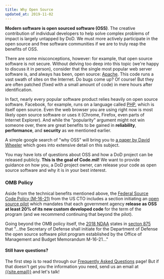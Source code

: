 ```yaml
---
title: Why Open Source
updated_at: 2019-11-02
---
```


**Modern software is open sourced software (OSS)**. The creative contribution of individual developers to help solve complex problems of impact is largely untapped by DoD. We must more actively participate in the open source and free software communities if we are to truly reap the benefits of OSS.

There are some misconceptions, however: for example, that open source software is not secure. Without delving too deep into this topic (we're happy to discuss it in person), consider that the single most popular web server software is, and always has been, open source: [Apache](https://www.apache.org/). This code runs a vast swath of sites on the Internet. Do bugs come up? Of course! But they are often patched (fixed with a small amount of code) in mere hours after identification.

In fact, nearly every popular software product relies heavily on open source software. Facebook, for example, runs on a language called [PHP](https://secure.php.net/), which is itself open source. Even the web browser you are using right now is most likely open source software or uses it (Chrome, Firefox, even parts of Internet Explorer). And while the "popularity" argument might not win someone over, there are great benefits to be gained in **reliability**, **performance**, and **security** as we mentioned earlier.

A simple google search of "why OSS" will bring you to [a paper by David Wheeler](https://dwheeler.com/oss_fs_why.html) which goes into extensive detail on this subject.

You may have lots of questions about OSS and how a DoD project can be released publicly. **This is the goal of Code.mil!** We want to provide guidance on how you, a DoD project owner, can release your code as open source software and why it is in your best interest.

### OMB Policy

Aside from the technical benefits mentioned above, the [Federal Source Code Policy (M-16-21)](https://sourcecode.cio.gov/) from the US CTO includes a section initiating an [open source pilot](https://code.gov/about/open-source/introduction) which mandates that each government agency **release as OSS at least 20% of its new custom developed code** for the term of the program (and we recommend continuing that beyond the pilot).

Going beyond the OMB policy itself, the [2018 NDAA](https://www.congress.gov/bill/115th-congress/house-bill/2810/text) states in [secton 875](https://www.congress.gov/bill/115th-congress/house-bill/2810/text#toc-H085810BEC6434028988553F08918929F) that "...the Secretary of Defense shall initiate for the Department of Defense the open source software pilot program established by the Office of Management and Budget Memorandum M-16-21..."

<section class='usa-alert usa-alert-info'>
  <article class='usa-alert-body'>
    <h4 class='usa-alert-heading'>Still have questions?</h4>
    <p class='usa-alert-text'>
      The first step is to read through our <a href="/frequently-asked-questions.html">Frequently Asked Questions</a> page! But if that doesn't get you the information you need, send us an email at <a href='mailto:{{site.email}}'>{{site.email}}</a> and let's talk!
    </p>
  </article>
</section>
